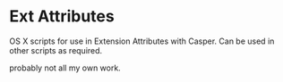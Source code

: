 # Ext Attributes
OS X scripts  for use in Extension Attributes with Casper.
Can be used in other scripts as required.

probably not all my own work.

